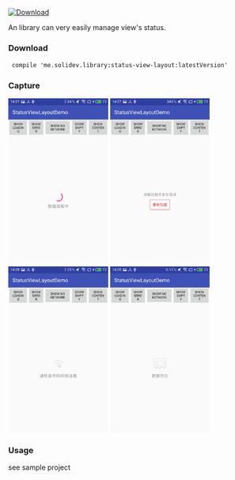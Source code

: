 [![Download](https://api.bintray.com/packages/solid/maven/StatusViewLayout/images/download.svg) ](https://bintray.com/solid/maven/StatusViewLayout/_latestVersion)

An library can very easily manage view's status.

### Download
 ```html
  compile 'me.solidev.library:status-view-layout:latestVersion'
 ```
### Capture

 <img src="capture/loading.png" width = "40%" />
 <img src="capture/error.png" width = "40%" />
 <img src="capture/no_net.png" width = "40%" />
 <img src="capture/empty.png" width = "40%" />

### Usage

see sample project
